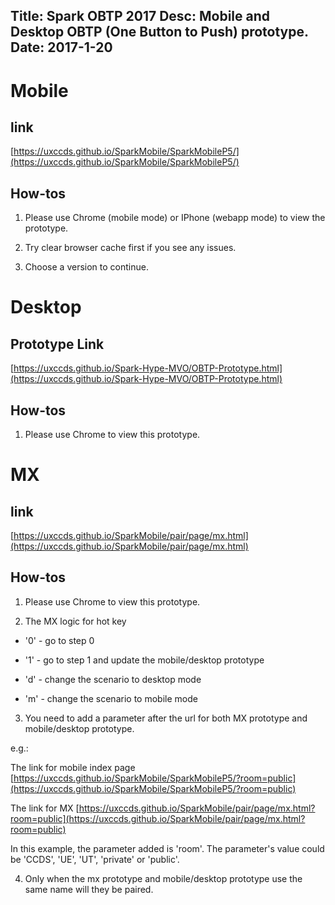 Title: Spark OBTP 2017
Desc: Mobile and Desktop OBTP (One Button to Push) prototype.
Date: 2017-1-20
---

# Mobile

## link

[https://uxccds.github.io/SparkMobile/SparkMobileP5/](https://uxccds.github.io/SparkMobile/SparkMobileP5/)

## How-tos

1) Please use Chrome (mobile mode) or IPhone (webapp mode) to view the prototype.

2) Try clear browser cache first if you see any issues.

3) Choose a version to continue.

# Desktop

## Prototype Link

[https://uxccds.github.io/Spark-Hype-MVO/OBTP-Prototype.html](https://uxccds.github.io/Spark-Hype-MVO/OBTP-Prototype.html)

## How-tos

1) Please use Chrome to view this prototype.

# MX

## link

[https://uxccds.github.io/SparkMobile/pair/page/mx.html](https://uxccds.github.io/SparkMobile/pair/page/mx.html)

## How-tos

1) Please use Chrome to view this prototype.

2) The MX logic for hot key

* '0' - go to step 0

* '1' - go to step 1 and update the mobile/desktop prototype

* 'd' - change the scenario to desktop mode

* 'm' - change the scenario to mobile mode

3) You need to add a parameter after the url for both MX prototype and mobile/desktop prototype.

e.g.: 

The link for mobile index page	
[https://uxccds.github.io/SparkMobile/SparkMobileP5/?room=public](https://uxccds.github.io/SparkMobile/SparkMobileP5/?room=public)

The link for MX
[https://uxccds.github.io/SparkMobile/pair/page/mx.html?room=public](https://uxccds.github.io/SparkMobile/pair/page/mx.html?room=public)

In this example, the parameter added is 'room'.
The parameter's value could be 'CCDS', 'UE', 'UT', 'private' or 'public'.

4) Only when the mx prototype and mobile/desktop prototype use the same name will they be paired.



